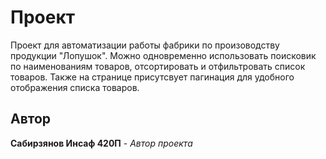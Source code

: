 # Проект

Проект для автоматизации работы фабрики по произоводству продукции "Лопушок". Можно одновременно использовать поисковик по наименованиям товаров, отсортировать и отфильтровать список товаров. Также на странице присутсвует пагинация для удобного отображения списка товаров.

## Автор

**Сабирзянов Инсаф 420П** - *Автор проекта*